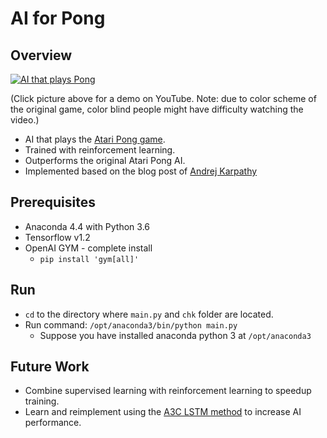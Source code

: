 # AI for Pong

## Overview


[![AI that plays Pong](https://img.youtube.com/vi/aEM6rZ9KWeQ/0.jpg)](https://www.youtube.com/watch?v=aEM6rZ9KWeQ)

(Click picture above for a demo on YouTube. Note: due to color scheme of the original game, color blind people might have difficulty watching the video.)

* AI that plays the [Atari Pong game](https://en.wikipedia.org/wiki/Pong).
* Trained with reinforcement learning.
* Outperforms the original Atari Pong AI.
* Implemented based on the blog post of [Andrej Karpathy](http://karpathy.github.io/2016/05/31/rl/)

## Prerequisites

* Anaconda 4.4 with Python 3.6
* Tensorflow v1.2
* OpenAI GYM - complete install
  - `pip install 'gym[all]'`

## Run

* `cd` to the directory where `main.py` and `chk` folder are located.
* Run command: `/opt/anaconda3/bin/python main.py`
  - Suppose you have installed anaconda python 3 at `/opt/anaconda3`

## Future Work
* Combine supervised learning with reinforcement learning to speedup training.
* Learn and reimplement using the [A3C LSTM method](https://github.com/dgriff777/rl_a3c_pytorch) to increase AI performance.

